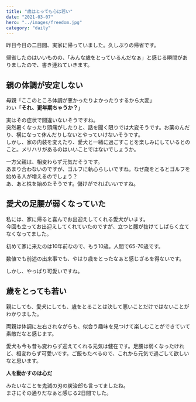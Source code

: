 ```yaml
---
title: "歳はとっても心は若い"
date: "2021-03-07"
hero: "../images/freedom.jpg"
category: "daily"
---
```

昨日今日の二日間、実家に帰っていました。久しぶりの帰省です。

帰省したのはいいものの、「みんな歳をとっているんだなぁ」と感じる瞬間がありましたので、書き連ねていきます。

## 親の体調が安定しない
母親「ここのところ体調が悪かったりよかったりするから大変」  
わい「**それ、更年期ちゃうか？**」

実はその症状で間違いないそうですね。  
突然暑くなったり頭痛がしたりと、話を聞く限りでは大変そうです。お薬のんだり、横になって休んだりしないとやっていけないそうです。  
しかし、家の内装を変えたり、愛犬と一緒に過ごすことを楽しみにしているとのこと。メリハリがあるのはいいことではないでしょうか。

一方父親は、相変わらず元気だそうです。  
あまり合わないのですが、ゴルフに執心らしいですね。なぜ歳をとるとゴルフを始める人が増えるのでしょう？  
あ、あと株を始めたそうです。儲けがでればいいですね。

## 愛犬の足腰が弱くなっていた
私には、家に帰ると喜んでお出迎えしてくれる愛犬がいます。  
今回も立ってお出迎えしてくれていたのですが、立つと腰が抜けてしばらく立てなくなってました。

初めて家に来たのは10年前なので、もう10歳。人間で65-70歳です。

数値でも前述の出来事でも、やはり歳をとったなぁと感じざるを得ないです。

しかし、やっぱり可愛いですね。

## 歳をとっても若い
親にしても、愛犬にしても、歳をとることは決して悪いことだけではないことがわかりました。
 
両親は体調に左右されながらも、似合う趣味を見つけて楽しむことができていて素敵だなと感じます。

愛犬も今も昔も変わらず迎えてくれる元気は健在です。足腰は弱くなったけれど、相変わらず可愛いです。ご飯もたべるので、これから元気で過ごして欲しいなと思います。

**人を動かすのは心だ**

みたいなことを鬼滅の刃の炭治郎も言ってましたね。  
まさにその通りだなぁと感じる2日間でした。
